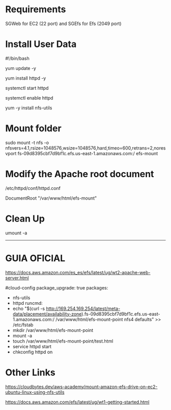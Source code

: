 # Requirements

SGWeb for EC2 (22 port) and  SGEfs for Efs (2049 port)

# Install User Data

#!/bin/bash

yum update -y

yum install httpd -y

systemctl start httpd

systemctl enable httpd

yum -y install nfs-utils


# Mount folder

sudo mount -t nfs -o nfsvers=4.1,rsize=1048576,wsize=1048576,hard,timeo=600,retrans=2,noresvport fs-09d8395cbf7d9bf1c.efs.us-east-1.amazonaws.com:/   efs-mount

# Modify the Apache root document

/etc/httpd/conf/httpd.conf

DocumentRoot "/var/www/html/efs-mount"


# Clean Up

umount -a

----------------------------------------------------------------------------------------


# GUIA OFICIAL

https://docs.aws.amazon.com/es_es/efs/latest/ug/wt2-apache-web-server.html

#cloud-config
package_upgrade: true
packages:
- nfs-utils
- httpd
runcmd:
- echo "$(curl -s http://169.254.169.254/latest/meta-data/placement/availability-zone).fs-09d8395cbf7d9bf1c.efs.us-east-1.amazonaws.com:/    /var/www/html/efs-mount-point   nfs4    defaults" >> /etc/fstab
- mkdir /var/www/html/efs-mount-point
- mount -a
- touch /var/www/html/efs-mount-point/test.html
- service httpd start
- chkconfig httpd on

# Other Links
https://cloudbytes.dev/aws-academy/mount-amazon-efs-drive-on-ec2-ubuntu-linux-using-nfs-utils

https://docs.aws.amazon.com/efs/latest/ug/wt1-getting-started.html

